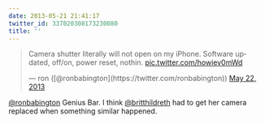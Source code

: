 ```yaml
---
date: 2013-05-21 21:41:17
twitter_id: 337020308173230080
title: ''
---
```


<blockquote class="twitter-tweet"><p lang="en" dir="ltr">Camera shutter literally will not open on my iPhone. Software updated, off/on, power reset, nothin. <a href="http://t.co/howiev0mWd">pic.twitter.com/howiev0mWd</a></p>&mdash; ron ([@ronbabington](https://twitter.com/ronbabington)) <a href="https://twitter.com/ronbabington/status/337014362206253056?ref_src=twsrc%5Etfw">May 22, 2013</a></blockquote>
<script async src="https://platform.twitter.com/widgets.js" charset="utf-8"></script>

[@ronbabington](https://twitter.com/ronbabington) Genius Bar. I think [@britthildreth](https://twitter.com/britthildreth) had to get her camera replaced when something similar happened.
